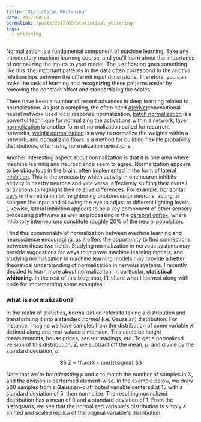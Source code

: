 ```yaml
---
title: 'Statistical Whitening'
date: 2017-08-01
permalink: /posts/2017/08/statistical_whitening/
tags:
  - whitening
---
```


Normalization is a fundamental component of machine learning. Take any introductory machine learning course, and you'll learn about the importance of normalizing the inputs to your model. The justification goes something like this: the important patterns in the data often correspond to the <i>relative</i> relationships between the different input dimensions. Therefore, you can make the task of learning and recognizing these patterns easier by removing the constant offset and standardizing the scales.

There have been a number of recent advances in deep learning related to normalization. As just a sampling, the often cited [AlexNet](https://papers.nips.cc/paper/4824-imagenet-classification-with-deep-convolutional-neural-networks.pdf)convolutional neural network used local response normalization, [batch normalization](https://arxiv.org/pdf/1502.03167.pdf) is a powerful technique for normalizing the activations within a network, [layer normalization](https://arxiv.org/pdf/1607.06450.pdf) is another form of normalization suited for recurrent networks, [weight normalization](https://arxiv.org/pdf/1602.07868.pdf) is a way to normalize the weights within a network, and [normalizing flows](https://arxiv.org/pdf/1505.05770.pdf) is a method for building flexible probability distributions, often using normalization operations.

Another interesting aspect about normalization is that it is one area where machine learning and neuroscience seem to agree. Normalization appears to be ubiquitous in the brain, often implemented in the form of [lateral inhibition](https://en.wikipedia.org/wiki/Lateral_inhibition). This is the process by which activity in one neuron inhibits activity in nearby neurons and vice versa, effectively shifting their overall activations to highlight their relative differences. For example, [horizontal cells](https://en.wikipedia.org/wiki/Retina_horizontal_cell) in the retina inhibit neighboring photoreceptor neurons, acting to sharpen the input and allowing the eye to adjust to different lighting levels. Likewise, lateral inhibition appears to be a key component of other sensory processing pathways as well as processing in the [cerebral cortex](https://www.ncbi.nlm.nih.gov/pmc/articles/PMC3236361/), where inhibitory interneurons constitute roughly 20% of the neural population.

I find this commonality of normalization between machine learning and neuroscience encouraging, as it offers the opportunity to find connections between these two fields. Studying normalization in nervous systems may provide suggestions for ways to improve machine learning models, and studying normalization in machine learning models may provide a better theoretical understanding of normalization in nervous systems. I recently decided to learn more about normalization, in particular, **statistical whitening**. In the rest of this blog post, I'll share what I learned along with code for implementing some examples.

### what is normalization?

In the realm of statistics, normalization refers to taking a distribution and transforming it into a standard *normal* (i.e. Gaussian) distribution. For instance, imagine we have samples from the distribution of some variable $X$ defined along one real-valued dimension. This could be height measurements, house prices, sensor readings, etc. To get a normalized version of this distribution, $Z$, we subtract off the mean, $\mu$, and divide by the standard deviation, $\sigma$.

$$ Z = \frac{X - \mu}{\sigma} $$

Note that we're *broadcasting* $\mu$ and $\sigma$ to match the number of samples in $X$, and the division is performed element-wise. In the example below, we draw 500 samples from a Gaussian-distributed variable centered at $15$ with a standard deviation of $5$, then normalize. The resulting normalized distribution has a mean of $0$ and a standard deviation of $1$. From the histograms, we see that the normalized variable's distribution is simply a shifted and scaled replica of the original variable's distribution.

<script src="https://gist.github.com/joelouismarino/b7f6645792899f2b08c1b7639578e486.js"></script>

